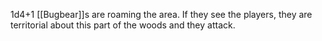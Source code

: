 1d4+1 [[Bugbear]]s are roaming the area. If they see the players, they are territorial about this part of the woods and they attack.